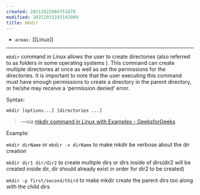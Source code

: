 ```yaml
---
created: 20211022084751878
modified: 20211031193142909
title: mkdir
---
```


- `areas:` [[Linux]]

---

`mkdir` command in Linux allows the user to create directories (also referred to as folders in some operating systems ). This command can create multiple directories at once as well as set the permissions for the directories. It is important to note that the user executing this command must have enough permissions to create a directory in the parent directory, or he/she may receive a ‘permission denied’ error.

Syntax:

`mkdir [options...] [directories ...]`

> —via [mkdir command in Linux with Examples - GeeksforGeeks](https://www.geeksforgeeks.org/mkdir-command-in-linux-with-examples/)

Example:

`mkdir dirName` or `mkdir -v dirName` to make mkdir be verbose about the dir creation

`mkdir dir1 dir/dir2` to create multiple dirs or dirs inside of dirs(dir2 will be created inside dir, dir should already exist in order for dir2 to be created)

`mkdir -p first/second/third` to make mkdir create the parent dirs too along with the child dirs
